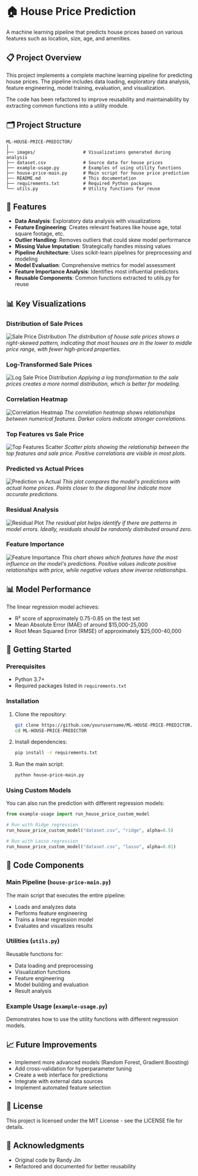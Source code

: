 # 🏠 House Price Prediction

A machine learning pipeline that predicts house prices based on various features such as location, size, age, and amenities.

## 📋 Project Overview

This project implements a complete machine learning pipeline for predicting house prices. The pipeline includes data loading, exploratory data analysis, feature engineering, model training, evaluation, and visualization.

The code has been refactored to improve reusability and maintainability by extracting common functions into a utility module.

## 🗂️ Project Structure

```
ML-HOUSE-PRICE-PREDICTOR/
│
├── images/                  # Visualizations generated during analysis
├── dataset.csv              # Source data for house prices
├── example-usage.py         # Examples of using utility functions
├── house-price-main.py      # Main script for house price prediction
├── README.md                # This documentation
├── requirements.txt         # Required Python packages
└── utils.py                 # Utility functions for reuse
```

## 🔧 Features

- **Data Analysis**: Exploratory data analysis with visualizations
- **Feature Engineering**: Creates relevant features like house age, total square footage, etc.
- **Outlier Handling**: Removes outliers that could skew model performance
- **Missing Value Imputation**: Strategically handles missing values
- **Pipeline Architecture**: Uses scikit-learn pipelines for preprocessing and modeling
- **Model Evaluation**: Comprehensive metrics for model assessment
- **Feature Importance Analysis**: Identifies most influential predictors
- **Reusable Components**: Common functions extracted to utils.py for reuse

## 📊 Key Visualizations

### Distribution of Sale Prices
![Sale Price Distribution](images/sale_price_distribution.png)
*The distribution of house sale prices shows a right-skewed pattern, indicating that most houses are in the lower to middle price range, with fewer high-priced properties.*

### Log-Transformed Sale Prices
![Log Sale Price Distribution](images/log_sale_price_distribution.png)
*Applying a log transformation to the sale prices creates a more normal distribution, which is better for modeling.*

### Correlation Heatmap
![Correlation Heatmap](images/correlation_heatmap.png)
*The correlation heatmap shows relationships between numerical features. Darker colors indicate stronger correlations.*

### Top Features vs Sale Price
![Top Features Scatter](images/top_features_scatter.png)
*Scatter plots showing the relationship between the top features and sale price. Positive correlations are visible in most plots.*

### Predicted vs Actual Prices
![Prediction vs Actual](images/prediction_vs_actual_original.png)
*This plot compares the model's predictions with actual home prices. Points closer to the diagonal line indicate more accurate predictions.*

### Residual Analysis
![Residual Plot](images/residual_plot.png)
*The residual plot helps identify if there are patterns in model errors. Ideally, residuals should be randomly distributed around zero.*

### Feature Importance
![Feature Importance](images/feature_importance.png)
*This chart shows which features have the most influence on the model's predictions. Positive values indicate positive relationships with price, while negative values show inverse relationships.*

## 📊 Model Performance

The linear regression model achieves:
- R² score of approximately 0.75-0.85 on the test set
- Mean Absolute Error (MAE) of around $15,000-25,000
- Root Mean Squared Error (RMSE) of approximately $25,000-40,000

## 🚀 Getting Started

### Prerequisites

- Python 3.7+
- Required packages listed in `requirements.txt`

### Installation

1. Clone the repository:
   ```bash
   git clone https://github.com/yourusername/ML-HOUSE-PRICE-PREDICTOR.git
   cd ML-HOUSE-PRICE-PREDICTOR
   ```

2. Install dependencies:
   ```bash
   pip install -r requirements.txt
   ```

3. Run the main script:
   ```bash
   python house-price-main.py
   ```

### Using Custom Models

You can also run the prediction with different regression models:

```python
from example-usage import run_house_price_custom_model

# Run with Ridge regression
run_house_price_custom_model("dataset.csv", "ridge", alpha=0.5)

# Run with Lasso regression
run_house_price_custom_model("dataset.csv", "lasso", alpha=0.01)
```

## 🧩 Code Components

### Main Pipeline (`house-price-main.py`)

The main script that executes the entire pipeline:
- Loads and analyzes data
- Performs feature engineering
- Trains a linear regression model
- Evaluates and visualizes results

### Utilities (`utils.py`)

Reusable functions for:
- Data loading and preprocessing
- Visualization functions
- Feature engineering
- Model building and evaluation
- Result analysis

### Example Usage (`example-usage.py`)

Demonstrates how to use the utility functions with different regression models.

## 📈 Future Improvements

- Implement more advanced models (Random Forest, Gradient Boosting)
- Add cross-validation for hyperparameter tuning
- Create a web interface for predictions
- Integrate with external data sources
- Implement automated feature selection

## 📄 License

This project is licensed under the MIT License - see the LICENSE file for details.

## 👥 Acknowledgments

- Original code by Randy Jin
- Refactored and documented for better reusability
